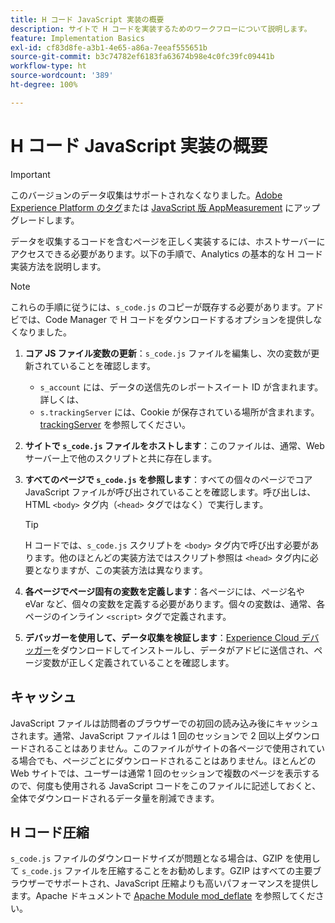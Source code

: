 ```yaml
---
title: H コード JavaScript 実装の概要
description: サイトで H コードを実装するためのワークフローについて説明します。
feature: Implementation Basics
exl-id: cf83d8fe-a3b1-4e65-a86a-7eeaf555651b
source-git-commit: b3c74782ef6183fa63674b98e4c0fc39fc09441b
workflow-type: ht
source-wordcount: '389'
ht-degree: 100%

---
```


# H コード JavaScript 実装の概要

>[!IMPORTANT]
>
> このバージョンのデータ収集はサポートされなくなりました。[Adobe Experience Platform のタグ](../../launch/overview.md)または [JavaScript 版 AppMeasurement](../overview.md) にアップグレードします。

データを収集するコードを含むページを正しく実装するには、ホストサーバーにアクセスできる必要があります。以下の手順で、Analytics の基本的な H コード実装方法を説明します。

>[!NOTE]
>
> これらの手順に従うには、`s_code.js` のコピーが既存する必要があります。アドビでは、Code Manager で H コードをダウンロードするオプションを提供しなくなりました。

1. **コア JS ファイル変数の更新**：`s_code.js` ファイルを編集し、次の変数が更新されていることを確認します。
   * `s_account` には、データの送信先のレポートスイート ID が含まれます。詳しくは、
   * `s.trackingServer` には、Cookie が保存されている場所が含まれます。[trackingServer](../../vars/config-vars/trackingserver.md) を参照してください。
1. **サイトで `s_code.js` ファイルをホストします**：このファイルは、通常、Web サーバー上で他のスクリプトと共に存在します。
1. **すべてのページで `s_code.js` を参照します**：すべての個々のページでコア JavaScript ファイルが呼び出されていることを確認します。呼び出しは、HTML `<body>` タグ内（`<head>` タグではなく）で実行します。

   >[!TIP]
   >
   > H コードでは、`s_code.js` スクリプトを `<body>` タグ内で呼び出す必要があります。他のほとんどの実装方法ではスクリプト参照は `<head>` タグ内に必要となりますが、この実装方法は異なります。
1. **各ページでページ固有の変数を定義します**：各ページには、ページ名や eVar など、個々の変数を定義する必要があります。個々の変数は、通常、各ページのインライン `<script>` タグで定義されます。
1. **デバッガーを使用して、データ収集を検証します**：[Experience Cloud デバッガー](../../validate/debugger.md)をダウンロードしてインストールし、データがアドビに送信され、ページ変数が正しく定義されていることを確認します。

## キャッシュ

JavaScript ファイルは訪問者のブラウザーでの初回の読み込み後にキャッシュされます。通常、JavaScript ファイルは 1 回のセッションで 2 回以上ダウンロードされることはありません。このファイルがサイトの各ページで使用されている場合でも、ページごとにダウンロードされることはありません。ほとんどの Web サイトでは、ユーザーは通常 1 回のセッションで複数のページを表示するので、何度も使用される JavaScript コードをこのファイルに記述しておくと、全体でダウンロードされるデータ量を削減できます。

## H コード圧縮

`s_code.js` ファイルのダウンロードサイズが問題となる場合は、GZIP を使用して `s_code.js` ファイルを圧縮することをお勧めします。GZIP はすべての主要ブラウザーでサポートされ、JavaScript 圧縮よりも高いパフォーマンスを提供します。Apache ドキュメントで [Apache Module mod_deflate](https://httpd.apache.org/docs/current/ja/mod/mod_deflate.html) を参照してください。
